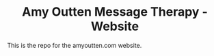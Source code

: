 <h1 align="center">
  Amy Outten Message Therapy - Website
</h1>

This is the repo for the amyoutten.com website.
